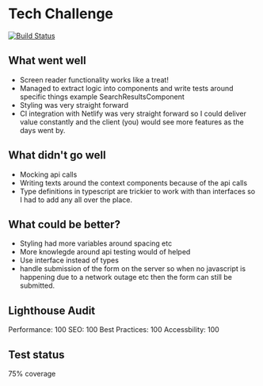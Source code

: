 # Tech Challenge
[![Build Status](https://travis-ci.org/code-mattclaffey/tech-task.png?branch=master)](https://travis-ci.org/code-mattclaffey/tech-task)


## What went well
- Screen reader functionality works like a treat!
- Managed to extract logic into components and write tests around specific things example SearchResultsComponent
- Styling was very straight forward
- CI integration with Netlify was very straight forward so I could deliver value constantly and the client (you) would see more features as the days went by.

## What didn't go well
- Mocking api calls
- Writing texts around the context components because of the api calls
- Type definitions in typescript are trickier to work with than interfaces so I had to add any all over the place.

## What could be better?
- Styling had more variables around spacing etc
- More knowlegde around api testing would of helped
- Use interface instead of types
- handle submission of the form on the server so when no javascript is happening due to a network outage etc then the form can still be submitted.

## Lighthouse Audit

Performance: 100
SEO: 100
Best Practices: 100
Accessbility: 100

## Test status

75% coverage
